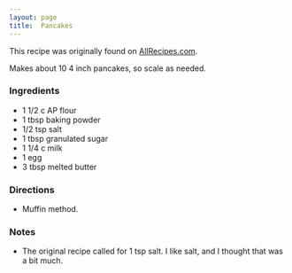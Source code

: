 ```yaml
---
layout: page
title:  Pancakes
---
```


This recipe was originally found on [AllRecipes.com](https://www.allrecipes.com/recipe/21014/good-old-fashioned-pancakes/).

Makes about 10 4 inch pancakes, so scale as needed.

### Ingredients

-   1 1/2 c AP flour
-   1 tbsp baking powder
-   1/2 tsp salt
-   1 tbsp granulated sugar
-   1 1/4 c milk
-   1 egg
-   3 tbsp melted butter

### Directions

-   Muffin method. 

### Notes

-   The original recipe called for 1 tsp salt. I like salt, and I thought that was a bit much.
